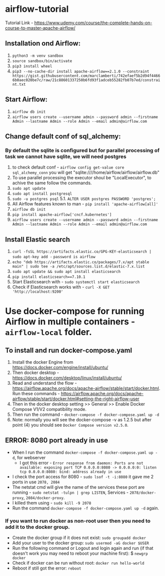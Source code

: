 # airflow-tutorial
Tutorial Link - https://www.udemy.com/course/the-complete-hands-on-course-to-master-apache-airflow/

## Installation ond Airflow:
1. `python3 -m venv sandbox`
2. `source sandbox/bin/activate`
3. `pip3 install wheel`
4. `pip3 --no-cache-dir install apache-airflow==2.1.0 --constraint https://gist.githubusercontent.com/marclamberti/742efaef5b2d94f44666b0aec020be7c/raw/21c88601337250b6fd93f1adceb55282fb07b7ed/constraint.txt`

## Start Airflow:
1. `airflow db init`
2. `airflow users create --username admin --password admin --firstname Admin --lastname Admin --role Admin --email admin@airflow.com`

## Change default conf of sql_alchemy:
### By default the sqlite is configured but for parallel processing of task we cannot have sqlite, we will need postgres
1. to check default conf - `airflow config get-value core sql_alchemy_conn` you will get "sqlite:////home/airflow/airflow/airflow.db"
2. To use parallel processing the executor shoul be "LocalExecutor", to achive the same follow the commands.
3. `sudo apt update`
4. `sudo apt install postgresql`
5. `sudo -u postgres psql`
    5.1. `ALTER USER postgres PASSWORD 'postgres';`
6. All Airflow features known to man - `pip install 'apache-airflow[all]'`
7. `airflow db init`
8. `pip install apache-airflow['cncf.kubernetes']`
9. `airflow users create --username admin --password admin --firstname Admin --lastname Admin --role Admin --email admin@airflow.com`

## Install Elastic search
1. `curl -fsSL https://artifacts.elastic.co/GPG-KEY-elasticsearch | sudo apt-key add -`
    `password is airflow`
2. `echo "deb https://artifacts.elastic.co/packages/7.x/apt stable main" | sudo tee -a /etc/apt/sources.list.d/elastic-7.x.list`
3. `sudo apt update && sudo apt install elasticsearch`
4. `pip install elasticsearch==7.10.1`
5. Start Elasticsearch with - `sudo systemctl start elasticsearch`
6. Check if Elasticsearch works with - `curl -X GET 'http://localhost:9200'`

# Use docker-compose for running Airflow in multiple containers - `airflow-local` folder.
## To install and run docker-compose.yaml
1. Install the docker Engine from https://docs.docker.com/engine/install/ubuntu/
2. Then docker desktop - https://docs.docker.com/desktop/linux/install/ubuntu/
3. Read and understand the flow - https://airflow.apache.org/docs/apache-airflow/stable/start/docker.html. Run these commands - https://airflow.apache.org/docs/apache-airflow/stable/start/docker.html#setting-the-right-airflow-user
4. Then in the docker desktop setting >> General >> Enable Docker Compose V1/V2 compatibility mode.
5. Then run the command - `docker-compose -f docker-compose.yaml up -d`
6. Note: normally you will see the docker-compose -v as 1.2.5 but after  point (4) you should see `Docker Compose version v2.5.0`.

## ERROR: 8080 port already in use
- When I run the command `docker-compose -f docker-compose.yaml up -d`, for webserver 
    - I got this error - `Error response from daemon: Ports are not available: exposing port TCP 0.0.0.0:8080 -> 0.0.0.0:0: listen tcp 0.0.0.0:8080: bind: address already in use`
- I check the port access for 8080 - `sudo lsof -t -i:8080` it gave me 2 ports in use `2078, 2084`
- The netstat cmd will give the name of the services these port are running - `sudo netstat -tulpn | grep LISTEN`, Services - `2078/docker-proxy`, `2084/docker-proxy`.
- I killed them using - `sudo kill -9 2078`
- Run the command `docker-compose -f docker-compose.yaml up -d` again.


### If you want to run docker as non-root user then you need to add it to the docker group.
- Create the docker group if it does not exist: `sudo groupadd docker`
- Add your user to the docker group: `sudo usermod -aG docker $USER`
- Run the following command or Logout and login again and run (if that doesn't work you may need to reboot your machine first): $ `newgrp docker`
- Check if docker can be run without root: `docker run hello-world`
- Reboot if still got the error: `reboot`
